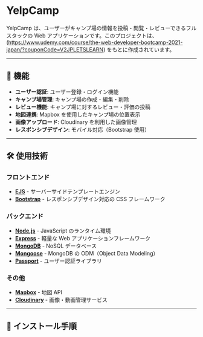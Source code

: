 # YelpCamp

YelpCamp は、ユーザーがキャンプ場の情報を投稿・閲覧・レビューできるフルスタックの Web アプリケーションです。このプロジェクトは、(https://www.udemy.com/course/the-web-developer-bootcamp-2021-japan/?couponCode=V2JPLETSLEARN) をもとに作成されています。

---

## 📌 **機能**
- **ユーザー認証**: ユーザー登録・ログイン機能
- **キャンプ場管理**: キャンプ場の作成・編集・削除
- **レビュー機能**: キャンプ場に対するレビュー・評価の投稿
- **地図連携**: Mapbox を使用したキャンプ場の位置表示
- **画像アップロード**: Cloudinary を利用した画像管理
- **レスポンシブデザイン**: モバイル対応（Bootstrap 使用）

---

## 🛠 **使用技術**

### **フロントエンド**
- **[EJS](https://ejs.co/)** - サーバーサイドテンプレートエンジン
- **[Bootstrap](https://getbootstrap.com/)** - レスポンシブデザイン対応の CSS フレームワーク

### **バックエンド**
- **[Node.js](https://nodejs.org/)** - JavaScript のランタイム環境
- **[Express](https://expressjs.com/)** - 軽量な Web アプリケーションフレームワーク
- **[MongoDB](https://www.mongodb.com/)** - NoSQL データベース
- **[Mongoose](https://mongoosejs.com/)** - MongoDB の ODM（Object Data Modeling）
- **[Passport](http://www.passportjs.org/)** - ユーザー認証ライブラリ

### **その他**
- **[Mapbox](https://www.mapbox.com/)** - 地図 API
- **[Cloudinary](https://cloudinary.com/)** - 画像・動画管理サービス

---

## 🚀 **インストール手順**
